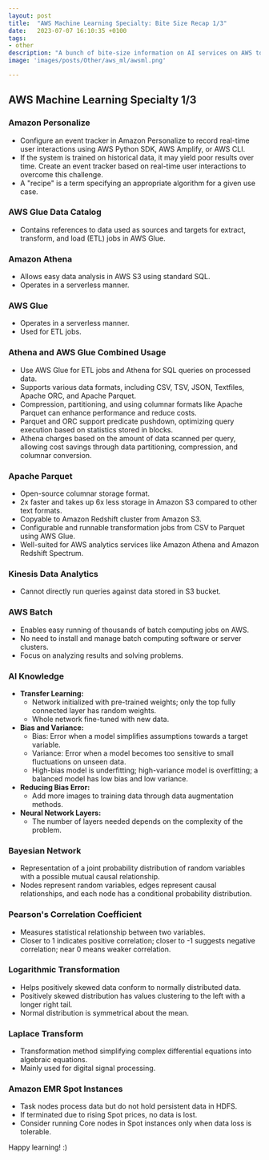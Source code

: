 ```yaml
---
layout: post
title:  "AWS Machine Learning Specialty: Bite Size Recap 1/3"
date:   2023-07-07 16:10:35 +0100
tags:
- other
description: "A bunch of bite-size information on AI services on AWS to help with AWS Machine Learning Specialty Revision."
image: 'images/posts/Other/aws_ml/awsml.png'

---
```




<!-- <center>
<img src="/images/posts/Other/aws/aws_ml.png">
</center> -->

## AWS Machine Learning Specialty 1/3

### Amazon Personalize
- Configure an event tracker in Amazon Personalize to record real-time user interactions using AWS Python SDK, AWS Amplify, or AWS CLI.
- If the system is trained on historical data, it may yield poor results over time. Create an event tracker based on real-time user interactions to overcome this challenge.
- A "recipe" is a term specifying an appropriate algorithm for a given use case.

### AWS Glue Data Catalog
- Contains references to data used as sources and targets for extract, transform, and load (ETL) jobs in AWS Glue.

### Amazon Athena
- Allows easy data analysis in AWS S3 using standard SQL.
- Operates in a serverless manner.

### AWS Glue
- Operates in a serverless manner.
- Used for ETL jobs.

### Athena and AWS Glue Combined Usage
- Use AWS Glue for ETL jobs and Athena for SQL queries on processed data.
- Supports various data formats, including CSV, TSV, JSON, Textfiles, Apache ORC, and Apache Parquet.
- Compression, partitioning, and using columnar formats like Apache Parquet can enhance performance and reduce costs.
- Parquet and ORC support predicate pushdown, optimizing query execution based on statistics stored in blocks.
- Athena charges based on the amount of data scanned per query, allowing cost savings through data partitioning, compression, and columnar conversion.


### Apache Parquet
- Open-source columnar storage format.
- 2x faster and takes up 6x less storage in Amazon S3 compared to other text formats.
- Copyable to Amazon Redshift cluster from Amazon S3.
- Configurable and runnable transformation jobs from CSV to Parquet using AWS Glue.
- Well-suited for AWS analytics services like Amazon Athena and Amazon Redshift Spectrum.

### Kinesis Data Analytics
- Cannot directly run queries against data stored in S3 bucket.

### AWS Batch
- Enables easy running of thousands of batch computing jobs on AWS.
- No need to install and manage batch computing software or server clusters.
- Focus on analyzing results and solving problems.

### AI Knowledge
- **Transfer Learning:**
    - Network initialized with pre-trained weights; only the top fully connected layer has random weights.
    - Whole network fine-tuned with new data.
- **Bias and Variance:**
    - Bias: Error when a model simplifies assumptions towards a target variable.
    - Variance: Error when a model becomes too sensitive to small fluctuations on unseen data.
    - High-bias model is underfitting; high-variance model is overfitting; a balanced model has low bias and low variance.
- **Reducing Bias Error:**
    - Add more images to training data through data augmentation methods.
- **Neural Network Layers:**
    - The number of layers needed depends on the complexity of the problem.

### Bayesian Network
- Representation of a joint probability distribution of random variables with a possible mutual causal relationship.
- Nodes represent random variables, edges represent causal relationships, and each node has a conditional probability distribution.

### Pearson's Correlation Coefficient
- Measures statistical relationship between two variables.
- Closer to 1 indicates positive correlation; closer to -1 suggests negative correlation; near 0 means weaker correlation.

### Logarithmic Transformation
- Helps positively skewed data conform to normally distributed data.
- Positively skewed distribution has values clustering to the left with a longer right tail.
- Normal distribution is symmetrical about the mean.

### Laplace Transform
- Transformation method simplifying complex differential equations into algebraic equations.
- Mainly used for digital signal processing.

### Amazon EMR Spot Instances
- Task nodes process data but do not hold persistent data in HDFS.
- If terminated due to rising Spot prices, no data is lost.
- Consider running Core nodes in Spot instances only when data loss is tolerable.


Happy learning! :)